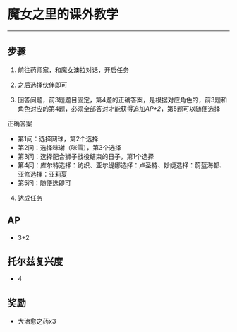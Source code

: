 # 魔女之里的课外教学

---

## 步骤

1. 前往药师家，和魔女澳拉对话，开启任务

2. 之后选择伙伴即可

3. 回答问题，前3题题目固定，第4题的正确答案，是根据对应角色的，前3题和角色对应的第4题，必须全部答对才能获得追加*AP+2*，第5题可以随便选择

正确答案
- 第1问：选择网球，第2个选择
- 第2问：选择咪谢（咪雪），第3个选择
- 第3问：选择配合狮子战役结束的日子，第1个选择
- 第4问：库尔特选择：纺织、亚尔缇娜选择：卢圣特、妙婕选择：蔚蓝海都、亚修选择：亚莉夏
- 第5问：随便选即可

4. 达成任务

## AP

- 3+2

## 托尔兹复兴度

- 4

## 奖励

- 大治愈之药x3
